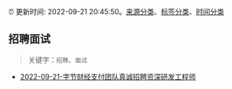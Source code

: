 :alarm_clock: 更新时间: 2022-09-21 20:45:50。[来源分类](../README.md)、[标签分类](../TAGS.md)、[时间分类](../TIMELINE.md)

## 招聘面试


> 关键字：`招聘`、`面试`



- [2022-09-21-字节财经支付团队真诚招聘资深研发工程师](https://www.v2ex.com/t/881979) 
